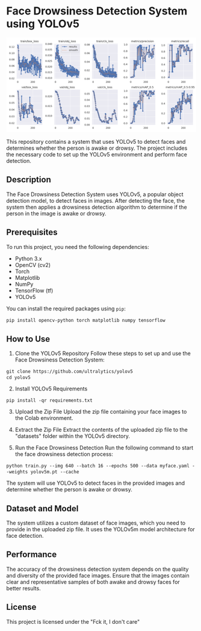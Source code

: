 # Face Drowsiness Detection System using YOLOv5

<p align="center">
  <img src="results.png" alt="demo image">
</p>

This repository contains a system that uses YOLOv5 to detect faces and determines whether the person is awake or drowsy. The project includes the necessary code to set up the YOLOv5 environment and perform face detection.

## Description

The Face Drowsiness Detection System uses YOLOv5, a popular object detection model, to detect faces in images. After detecting the face, the system then applies a drowsiness detection algorithm to determine if the person in the image is awake or drowsy.

## Prerequisites

To run this project, you need the following dependencies:

- Python 3.x
- OpenCV (cv2)
- Torch
- Matplotlib
- NumPy
- TensorFlow (tf)
- YOLOv5

You can install the required packages using `pip`:

```bash
pip install opencv-python torch matplotlib numpy tensorflow
```

## How to Use
1. Clone the YOLOv5 Repository
Follow these steps to set up and use the Face Drowsiness Detection System:
```
git clone https://github.com/ultralytics/yolov5
cd yolov5
```
2. Install YOLOv5 Requirements
```
pip install -qr requirements.txt
```

3. Upload the Zip File
Upload the zip file containing your face images to the Colab environment.

4. Extract the Zip File
Extract the contents of the uploaded zip file to the "datasets" folder within the YOLOv5 directory.

5. Run the Face Drowsiness Detection
Run the following command to start the face drowsiness detection process:
```
python train.py --img 640 --batch 16 --epochs 500 --data myface.yaml --weights yolov5m.pt --cache
```

The system will use YOLOv5 to detect faces in the provided images and determine whether the person is awake or drowsy.

## Dataset and Model
The system utilizes a custom dataset of face images, which you need to provide in the uploaded zip file. It uses the YOLOv5m model architecture for face detection.

## Performance
The accuracy of the drowsiness detection system depends on the quality and diversity of the provided face images. Ensure that the images contain clear and representative samples of both awake and drowsy faces for better results.

## License
This project is licensed under the "Fck it, I don't care"








